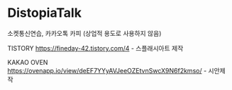 # DistopiaTalk
소켓통신연습, 카카오톡 카피 (상업적 용도로 사용하지 않음)

TISTORY
https://fineday-42.tistory.com/4 - 스플래시아트 제작


KAKAO OVEN
https://ovenapp.io/view/deEF7YYyAVJeeOZEtvnSwcX9N6f2kmso/ - 시안제작
